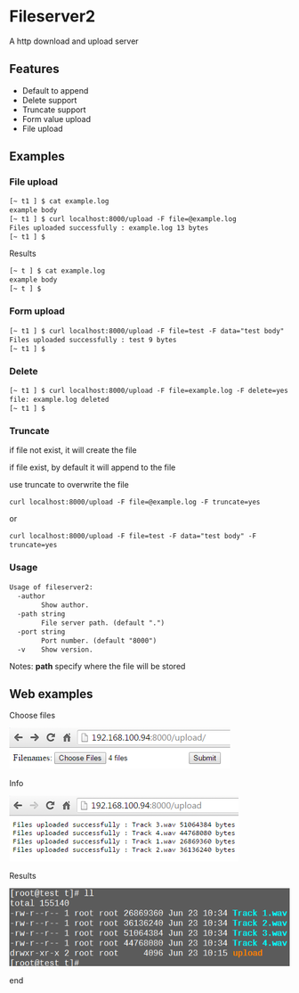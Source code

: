 # Fileserver2

A http download and upload server

## Features

* Default to append
* Delete support
* Truncate support
* Form value upload
* File upload

## Examples

### File upload

```
[~ t1 ] $ cat example.log 
example body
[~ t1 ] $ curl localhost:8000/upload -F file=@example.log
Files uploaded successfully : example.log 13 bytes 
[~ t1 ] $
```

Results

```
[~ t ] $ cat example.log 
example body
[~ t ] $ 
```

### Form upload

```
[~ t1 ] $ curl localhost:8000/upload -F file=test -F data="test body"
Files uploaded successfully : test 9 bytes 
[~ t1 ] $ 
```

### Delete

```
[~ t1 ] $ curl localhost:8000/upload -F file=example.log -F delete=yes 
file: example.log deleted
[~ t1 ] $ 
```

### Truncate
if file not exist, it will create the file

if file exist, by default it will append to the file

use truncate to overwrite the file

```
curl localhost:8000/upload -F file=@example.log -F truncate=yes 
```

or

```
curl localhost:8000/upload -F file=test -F data="test body" -F truncate=yes 
```

### Usage

```
Usage of fileserver2:
  -author
        Show author.
  -path string
        File server path. (default ".")
  -port string
        Port number. (default "8000")
  -v    Show version.
```

Notes: **path** specify where the file will be stored

## Web examples

Choose files

![choose_files](doc/fileserver2-web1.png)

Info

![choose_files](doc/fileserver2-web2.png)

Results

![choose_files](doc/fileserver2-web3.png)


end
